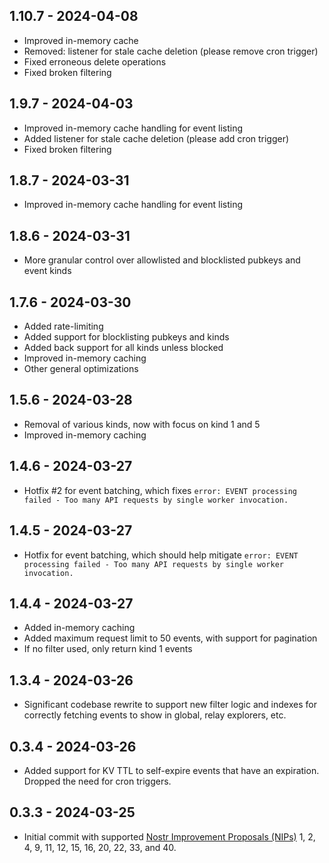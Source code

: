 ## 1.10.7 - 2024-04-08

- Improved in-memory cache
- Removed: listener for stale cache deletion (please remove cron trigger)
- Fixed erroneous delete operations
- Fixed broken filtering

## 1.9.7 - 2024-04-03

- Improved in-memory cache handling for event listing
- Added listener for stale cache deletion (please add cron trigger)
- Fixed broken filtering

## 1.8.7 - 2024-03-31

- Improved in-memory cache handling for event listing

## 1.8.6 - 2024-03-31

- More granular control over allowlisted and blocklisted pubkeys and event kinds

## 1.7.6 - 2024-03-30

- Added rate-limiting
- Added support for blocklisting pubkeys and kinds
- Added back support for all kinds unless blocked
- Improved in-memory caching
- Other general optimizations

## 1.5.6 - 2024-03-28

- Removal of various kinds, now with focus on kind 1 and 5
- Improved in-memory caching

## 1.4.6 - 2024-03-27

- Hotfix #2 for event batching, which fixes `error: EVENT processing failed - Too many API requests by single worker invocation.`

## 1.4.5 - 2024-03-27

- Hotfix for event batching, which should help mitigate `error: EVENT processing failed - Too many API requests by single worker invocation.`

## 1.4.4 - 2024-03-27

- Added in-memory caching
- Added maximum request limit to 50 events, with support for pagination
- If no filter used, only return kind 1 events

## 1.3.4 - 2024-03-26

- Significant codebase rewrite to support new filter logic and indexes for correctly fetching events to show in global, relay explorers, etc.

## 0.3.4 - 2024-03-26

- Added support for KV TTL to self-expire events that have an expiration. Dropped the need for cron triggers.

## 0.3.3 - 2024-03-25

- Initial commit with supported [Nostr Improvement Proposals (NIPs)](https://github.com/fiatjaf/nostr/tree/master/nips) 1, 2, 4, 9, 11, 12, 15, 16, 20, 22, 33, and 40.
